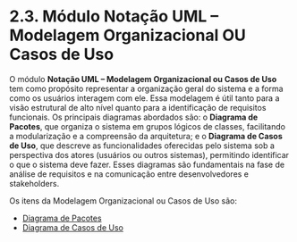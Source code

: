 # 2.3. Módulo Notação UML – Modelagem Organizacional OU Casos de Uso

O módulo **Notação UML – Modelagem Organizacional ou Casos de Uso** tem como propósito representar a organização geral do sistema e a forma como os usuários interagem com ele. Essa modelagem é útil tanto para a visão estrutural de alto nível quanto para a identificação de requisitos funcionais. Os principais diagramas abordados são: o **Diagrama de Pacotes**, que organiza o sistema em grupos lógicos de classes, facilitando a modularização e a compreensão da arquitetura; e o **Diagrama de Casos de Uso**, que descreve as funcionalidades oferecidas pelo sistema sob a perspectiva dos atores (usuários ou outros sistemas), permitindo identificar o que o sistema deve fazer. Esses diagramas são fundamentais na fase de análise de requisitos e na comunicação entre desenvolvedores e stakeholders.


Os itens da Modelagem Organizacional ou Casos de Uso são:

- [Diagrama de Pacotes](./Modelagem/diagramaPacotes.md)
- [Diagrama de Casos de Uso](./Modelagem/diagramaCasodeUso.md)

